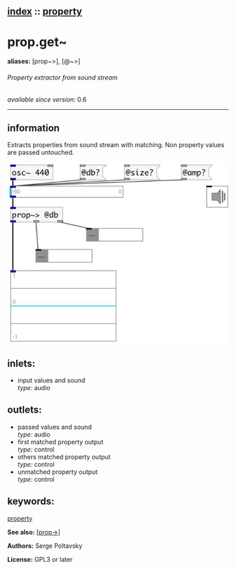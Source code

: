 [index](index.html) :: [property](category_property.html)
---

# prop.get~
**aliases:** [prop\~&gt;], [@\~&gt;]


###### Property extractor from sound stream

*available since version:* 0.6

---


## information
Extracts properties from sound stream with matching. Non property values are passed untouched.


[![example](../examples/img/prop.get~.jpg)](../examples/pd/prop.get~.pd)









## inlets:

* input values and sound<br>
_type:_ audio



## outlets:

* passed values and sound<br>
_type:_ audio
* first matched property output<br>
_type:_ control
* others matched property output<br>
_type:_ control
* unmatched property output<br>
_type:_ control



## keywords:

[property](keywords/property.html)



**See also:**
[\[prop-&gt;\]](prop-%3E.html)




**Authors:** Serge Poltavsky




**License:** GPL3 or later





